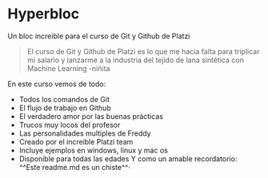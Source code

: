 # Hyperbloc
Un bloc increible para el curso de Git y Github de Platzi
>El curso de Git y Github de Platzi es lo que me hacia falta para triplicar mi salario y lanzarme a la industria del tejido de lana sintética con Machine Learning
>-niñita

En este curso vemos de todo:
* Todos los comandos de Git
* El flujo de trabajo en Github
* El verdadero amor por las buenas prácticas
* Trucos muy locos del profesor
* Las personalidades multiples de Freddy
* Creado por el increible Platzi team
* Incluye ejemplos en windows, linux y mac os
* Disponible para todas las edades
Y como un amable recordatorio: ^^Este readme.md es un chiste^^·